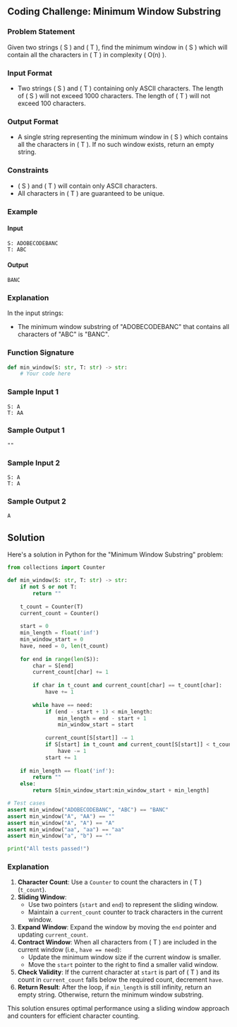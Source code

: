 ## Coding Challenge: Minimum Window Substring

### Problem Statement

Given two strings \( S \) and \( T \), find the minimum window in \( S \) which will contain all the characters in \( T \) in complexity \( O(n) \).

### Input Format

- Two strings \( S \) and \( T \) containing only ASCII characters. The length of \( S \) will not exceed 1000 characters. The length of \( T \) will not exceed 100 characters.

### Output Format

- A single string representing the minimum window in \( S \) which contains all the characters in \( T \). If no such window exists, return an empty string.

### Constraints

- \( S \) and \( T \) will contain only ASCII characters.
- All characters in \( T \) are guaranteed to be unique.

### Example

#### Input
```
S: ADOBECODEBANC
T: ABC
```

#### Output
```
BANC
```

### Explanation

In the input strings:
- The minimum window substring of "ADOBECODEBANC" that contains all characters of "ABC" is "BANC".

### Function Signature
```python
def min_window(S: str, T: str) -> str:
    # Your code here
```

### Sample Input 1
```
S: A
T: AA
```

### Sample Output 1
```
""
```

### Sample Input 2
```
S: A
T: A
```

### Sample Output 2
```
A
```

## Solution

Here's a solution in Python for the "Minimum Window Substring" problem:

```python
from collections import Counter

def min_window(S: str, T: str) -> str:
    if not S or not T:
        return ""
    
    t_count = Counter(T)
    current_count = Counter()
    
    start = 0
    min_length = float('inf')
    min_window_start = 0
    have, need = 0, len(t_count)
    
    for end in range(len(S)):
        char = S[end]
        current_count[char] += 1
        
        if char in t_count and current_count[char] == t_count[char]:
            have += 1
        
        while have == need:
            if (end - start + 1) < min_length:
                min_length = end - start + 1
                min_window_start = start
            
            current_count[S[start]] -= 1
            if S[start] in t_count and current_count[S[start]] < t_count[S[start]]:
                have -= 1
            start += 1
    
    if min_length == float('inf'):
        return ""
    else:
        return S[min_window_start:min_window_start + min_length]

# Test cases
assert min_window("ADOBECODEBANC", "ABC") == "BANC"
assert min_window("A", "AA") == ""
assert min_window("A", "A") == "A"
assert min_window("aa", "aa") == "aa"
assert min_window("a", "b") == ""

print("All tests passed!")
```

### Explanation

1. **Character Count**: Use a `Counter` to count the characters in \( T \) (`t_count`).
2. **Sliding Window**:
   - Use two pointers (`start` and `end`) to represent the sliding window.
   - Maintain a `current_count` counter to track characters in the current window.
3. **Expand Window**: Expand the window by moving the `end` pointer and updating `current_count`.
4. **Contract Window**: When all characters from \( T \) are included in the current window (i.e., `have == need`):
   - Update the minimum window size if the current window is smaller.
   - Move the `start` pointer to the right to find a smaller valid window.
5. **Check Validity**: If the current character at `start` is part of \( T \) and its count in `current_count` falls below the required count, decrement `have`.
6. **Return Result**: After the loop, if `min_length` is still infinity, return an empty string. Otherwise, return the minimum window substring.

This solution ensures optimal performance using a sliding window approach and counters for efficient character counting.

